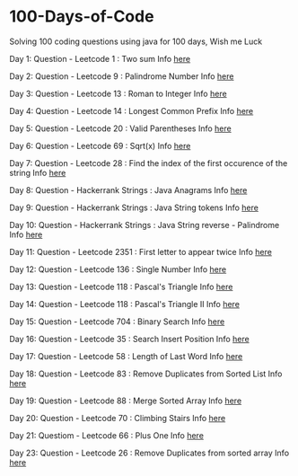 # 100-Days-of-Code
Solving 100 coding questions using java for 100 days, Wish me Luck 

Day 1:
     Question - Leetcode 1 : Two sum 
     Info [here](001/README.md)

Day 2:
     Question - Leetcode 9 : Palindrome Number
     Info [here](002\README.md)

Day 3:
    Question - Leetcode 13 : Roman to Integer
    Info [here](003\README.md)

Day 4:
     Question - Leetcode 14 : Longest Common Prefix
     Info [here](004\README.md)

Day 5:
     Question - Leetcode 20 : Valid Parentheses
     Info [here](005\README.md)

Day 6:
     Question - Leetcode 69 : Sqrt(x)
     Info [here](006\README.md)

Day 7:
     Question - Leetcode 28 : Find the index of the first occurence of the string
     Info [here](007\README.md)

Day 8:
     Question - Hackerrank Strings : Java Anagrams
     Info [here](008\README.md)

Day 9:
     Question - Hackerrank Strings : Java String tokens
     Info [here](009\README.md)

Day 10:
      Question - Hackerrank Strings : Java String reverse - Palindrome
      Info [here](010\README.md)

Day 11:
      Question - Leetcode 2351 : First letter to appear twice
      Info [here](011\README.md)

Day 12:
      Question - Leetcode 136 : Single Number
      Info [here](012\README.md)

Day 13:
      Question - Leetcode 118 : Pascal's Triangle
      Info [here](013\README.md)

Day 14:
      Question - Leetcode 118 : Pascal's Triangle II
      Info [here](014\README.md)

Day 15:
      Question - Leetcode 704 : Binary Search
      Info [here](015\README.md)

Day 16:
      Question - Leetcode 35 : Search Insert Position
      Info [here](016\README.md)

Day 17:
     Question - Leetcode 58 : Length of Last Word
     Info [here](017\README.md)

Day 18:
     Question - Leetcode 83 : Remove Duplicates from Sorted List
     Info [here](018\README.md)

Day 19:
     Question - Leetcode 88 : Merge Sorted Array
     Info [here](019\README.md)

Day 20:
     Question - Leetcode 70 : Climbing Stairs
     Info [here](020\README.md)

Day 21: 
     Questiom - Leetcode 66 : Plus One
     Info [here](021\README.md)

Day 23:
    Question - Leetcode 26 : Remove Duplicates from sorted array
    Info [here](023\README.md)